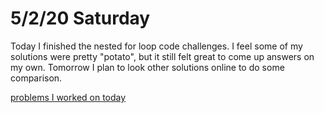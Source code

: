 # 5/2/20 Saturday

Today I finished the nested for loop code challenges. I feel some of my solutions were pretty "potato", but it still felt great to come up answers on my own. Tomorrow I plan to look other solutions online to do some comparison. 

[problems I worked on today](../exercises/two-dimension-array.js)